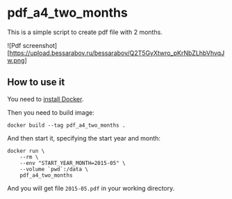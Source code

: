 # pdf_a4_two_months

This is a simple script to create pdf file with 2 months.

![Pdf screenshot][https://upload.bessarabov.ru/bessarabov/Q2T5GyXtwro_pKrNbZLhbVhvqJw.png]

## How to use it

You need to [install Docker](https://docs.docker.com/installation/).

Then you need to build image:

    docker build --tag pdf_a4_two_months .

And then start it, specifying the start year and month:

    docker run \
        --rm \
        --env "START_YEAR_MONTH=2015-05" \
        --volume `pwd`:/data \
        pdf_a4_two_months

And you will get file `2015-05.pdf` in your working directory.
